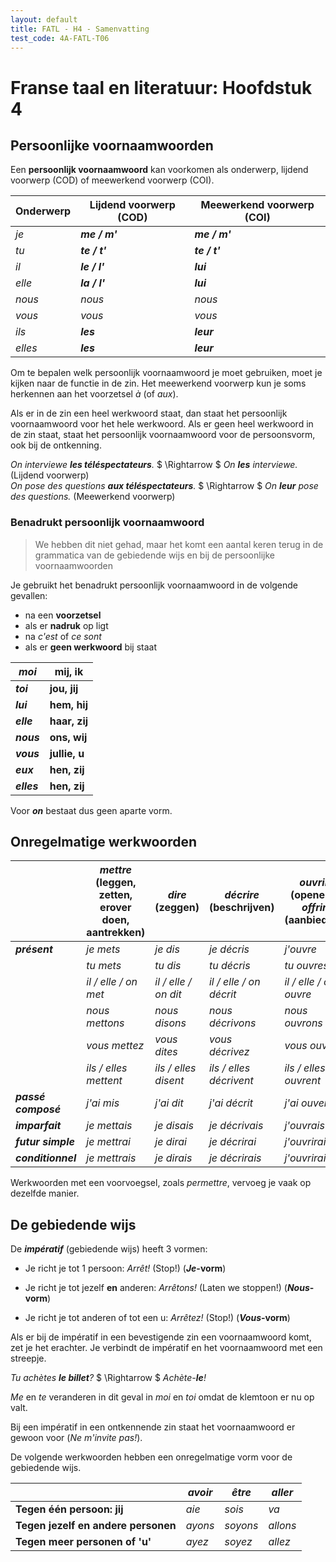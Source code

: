 ```yaml
---
layout: default
title: FATL - H4 - Samenvatting
test_code: 4A-FATL-T06
---
```


# Franse taal en literatuur: Hoofdstuk 4

## Persoonlijke voornaamwoorden

Een **persoonlijk voornaamwoord** kan voorkomen als onderwerp, lijdend voorwerp (COD) of meewerkend voorwerp (COI).

| **Onderwerp** | **Lijdend voorwerp (COD)** | **Meewerkend voorwerp (COI)** |
| ------------- | -------------------------- | ----------------------------- |
| *je*          | ***me / m'***              | ***me / m'***                 |
| *tu*          | ***te / t'***              | ***te / t'***                 |
| *il*          | ***le / l'***              | ***lui***                     |
| *elle*        | ***la / l'***              | ***lui***                     |
| *nous*        | *nous*                     | *nous*                        |
| *vous*        | *vous*                     | *vous*                        |
| *ils*         | ***les***                  | ***leur***                    |
| *elles*       | ***les***                  | ***leur***                    |

Om te bepalen welk persoonlijk voornaamwoord je moet gebruiken, moet je kijken naar de functie in de zin. Het meewerkend voorwerp kun je soms herkennen aan het voorzetsel *à* (of *aux*).

Als er in de zin een heel werkwoord staat, dan staat het persoonlijk voornaamwoord voor het hele werkwoord. Als er geen heel werkwoord in de zin staat, staat het persoonlijk voornaamwoord voor de persoonsvorm, ook bij de ontkenning.

*On interviewe **les téléspectateurs**.* $ \Rightarrow $ *On **les** interviewe.* (Lijdend voorwerp)  
*On pose des questions **aux téléspectateurs**.* $ \Rightarrow $ *On **leur** pose des questions.* (Meewerkend voorwerp)

### Benadrukt persoonlijk voornaamwoord

> We hebben dit niet gehad, maar het komt een aantal keren terug in de grammatica van de gebiedende wijs en bij de persoonlijke voornaamwoorden

Je gebruikt het benadrukt persoonlijk voornaamwoord in de volgende gevallen:

- na een **voorzetsel**
- als er **nadruk** op ligt
- na *c'est* of *ce sont*
- als er **geen werkwoord** bij staat

| ***moi***   | **mij, ik**   |
| ----------- | ------------- |
| ***toi***   | **jou, jij**  |
| ***lui***   | **hem, hij**  |
| ***elle***  | **haar, zij** |
| ***nous***  | **ons, wij**  |
| ***vous***  | **jullie, u** |
| ***eux***   | **hen, zij**  |
| ***elles*** | **hen, zij**  |

Voor ***on*** bestaat dus geen aparte vorm.

## Onregelmatige werkwoorden

|                     | ***mettre* (leggen, zetten, erover doen, aantrekken)** | ***dire* (zeggen)**  | ***décrire* (beschrijven)** | ***ouvrir* (openen), *offrir* (aanbieden)** |
| ------------------- | ------------------------------------------------------ | -------------------- | --------------------------- | ------------------------------------------- |
| ***présent***       | *je mets*                                              | *je dis*             | *je décris*                 | *j'ouvre*                                   |
|                     | *tu mets*                                              | *tu dis*             | *tu décris*                 | *tu ouvres*                                 |
|                     | *il / elle / on met*                                   | *il / elle / on dit* | *il / elle / on décrit*     | *il / elle / on ouvre*                      |
|                     | *nous mettons*                                         | *nous disons*        | *nous décrivons*            | *nous ouvrons*                              |
|                     | *vous mettez*                                          | *vous dites*         | *vous décrivez*             | *vous ouvrez*                               |
|                     | *ils / elles mettent*                                  | *ils / elles disent* | *ils / elles décrivent*     | *ils / elles ouvrent*                       |
| ***passé composé*** | *j'ai mis*                                             | *j'ai dit*           | *j'ai décrit*               | *j'ai ouvert*                               |
| ***imparfait***     | *je mettais*                                           | *je disais*          | *je décrivais*              | *j'ouvrais*                                 |
| ***futur simple***  | *je mettrai*                                           | *je dirai*           | *je décrirai*               | *j'ouvrirai*                                |
| ***conditionnel***  | *je mettrais*                                          | *je dirais*          | *je décrirais*              | *j'ouvrirais*                               |

Werkwoorden met een voorvoegsel, zoals *permettre*, vervoeg je vaak op dezelfde manier.

## De gebiedende wijs

De ***impératif*** (gebiedende wijs) heeft 3 vormen:

- Je richt je tot 1 persoon: *Arrêt!* (Stop!) (***Je*-vorm**)

- Je richt je tot jezelf **en** anderen: *Arrêtons!* (Laten we stoppen!) (***Nous*-vorm**)

- Je richt je tot anderen of tot een u: *Arrêtez!* (Stop!) (***Vous*-vorm**)

Als er bij de impératif in een bevestigende zin een voornaamwoord komt, zet je het erachter. Je verbindt de impératif en het voornaamwoord met een streepje.

*Tu achètes **le billet**?* $ \Rightarrow $ *Achète-**le**!*

*Me* en *te* veranderen in dit geval in *moi* en *toi* omdat de klemtoon er nu op valt.

Bij een impératif in een ontkennende zin staat het voornaamwoord er gewoon voor (*Ne m'invite pas!*).

De volgende werkwoorden hebben een onregelmatige vorm voor de gebiedende wijs.

|                                     | ***avoir*** | ***être*** | ***aller*** |
| ----------------------------------- | ----------- | ---------- | ----------- |
| **Tegen één persoon: jij**          | *aie*       | *sois*     | *va*        |
| **Tegen jezelf en andere personen** | *ayons*     | *soyons*   | *allons*    |
| **Tegen meer personen of 'u'**      | *ayez*      | *soyez*    | *allez*     |
